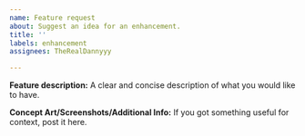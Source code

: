 ```yaml
---
name: Feature request
about: Suggest an idea for an enhancement.
title: ''
labels: enhancement
assignees: TheRealDannyyy

---
```


**Feature description:**
A clear and concise description of what you would like to have.

**Concept Art/Screenshots/Additional Info:**
If you got something useful for context, post it here.

